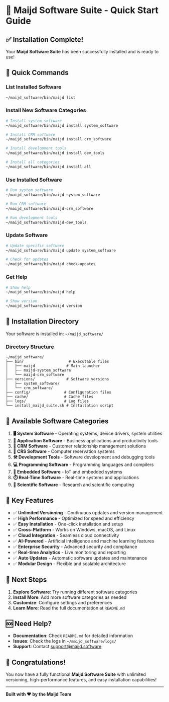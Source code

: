 # 🚀 Maijd Software Suite - Quick Start Guide

## ✅ Installation Complete!

Your **Maijd Software Suite** has been successfully installed and is ready to use!

## 🎯 Quick Commands

### List Installed Software
```bash
~/maijd_software/bin/maijd list
```

### Install New Software Categories
```bash
# Install system software
~/maijd_software/bin/maijd install system_software

# Install CRM software
~/maijd_software/bin/maijd install crm_software

# Install development tools
~/maijd_software/bin/maijd install dev_tools

# Install all categories
~/maijd_software/bin/maijd install all
```

### Use Installed Software
```bash
# Run system software
~/maijd_software/bin/maijd-system_software

# Run CRM software
~/maijd_software/bin/maijd-crm_software

# Run development tools
~/maijd_software/bin/maijd-dev_tools
```

### Update Software
```bash
# Update specific software
~/maijd_software/bin/maijd update system_software

# Check for updates
~/maijd_software/bin/maijd check-updates
```

### Get Help
```bash
# Show help
~/maijd_software/bin/maijd help

# Show version
~/maijd_software/bin/maijd version
```

## 📁 Installation Directory

Your software is installed in: `~/maijd_software/`

### Directory Structure
```
~/maijd_software/
├── bin/                    # Executable files
│   ├── maijd              # Main launcher
│   ├── maijd-system_software
│   └── maijd-crm_software
├── versions/              # Software versions
│   ├── system_software/
│   └── crm_software/
├── config/               # Configuration files
├── cache/                # Cache files
├── logs/                 # Log files
└── install_maijd_suite.sh # Installation script
```

## 🔧 Available Software Categories

1. **🖥️ System Software** - Operating systems, device drivers, system utilities
2. **💼 Application Software** - Business applications and productivity tools
3. **👥 CRM Software** - Customer relationship management solutions
4. **🎫 CRS Software** - Computer reservation systems
5. **🛠️ Development Tools** - Software development and debugging tools
6. **💻 Programming Software** - Programming languages and compilers
7. **🔌 Embedded Software** - IoT and embedded systems
8. **⏱️ Real-Time Software** - Real-time systems and applications
9. **🔬 Scientific Software** - Research and scientific computing

## 🌟 Key Features

- ✅ **Unlimited Versioning** - Continuous updates and version management
- ✅ **High Performance** - Optimized for speed and efficiency
- ✅ **Easy Installation** - One-click installation and setup
- ✅ **Cross-Platform** - Works on Windows, macOS, and Linux
- ✅ **Cloud Integration** - Seamless cloud connectivity
- ✅ **AI-Powered** - Artificial intelligence and machine learning features
- ✅ **Enterprise Security** - Advanced security and compliance
- ✅ **Real-time Analytics** - Live monitoring and reporting
- ✅ **Auto Updates** - Automatic software updates and maintenance
- ✅ **Modular Design** - Flexible and scalable architecture

## 🎯 Next Steps

1. **Explore Software**: Try running different software categories
2. **Install More**: Add more software categories as needed
3. **Customize**: Configure settings and preferences
4. **Learn More**: Read the full documentation at `README.md`

## 🆘 Need Help?

- **Documentation**: Check `README.md` for detailed information
- **Issues**: Check the logs in `~/maijd_software/logs/`
- **Support**: Contact support@maijd.software

## 🎉 Congratulations!

You now have a fully functional **Maijd Software Suite** with unlimited versioning, high-performance features, and easy installation capabilities!

---

**Built with ❤️ by the Maijd Team**
